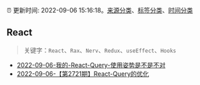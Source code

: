 :alarm_clock: 更新时间: 2022-09-06 15:16:18。[来源分类](../README.md)、[标签分类](../TAGS.md)、[时间分类](../TIMELINE.md)

## React


> 关键字：`React`、`Rax`、`Nerv`、`Redux`、`useEffect`、`Hooks`



- [2022-09-06-我的-React-Query-使用姿势是不是不对](https://www.v2ex.com/t/878171) 
- [2022-09-06-【第2721期】React-Query的优化](https://toutiao.io/k/arnd1b0) 